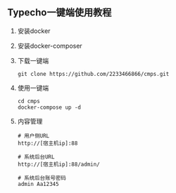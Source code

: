 ## Typecho一键端使用教程

1. 安装docker

1. 安装docker-composer

1. 下载一键端
   ```
   git clone https://github.com/2233466866/cmps.git
   ```

1. 使用一键端
   ```
   cd cmps
   docker-compose up -d
   ```

1. 内容管理
   ```
   # 用户侧URL
   http://[宿主机ip]:88
   
   # 系统后台URL
   http://[宿主机ip]:88/admin/
   
   # 系统后台账号密码
   admin Aa12345
   ```

